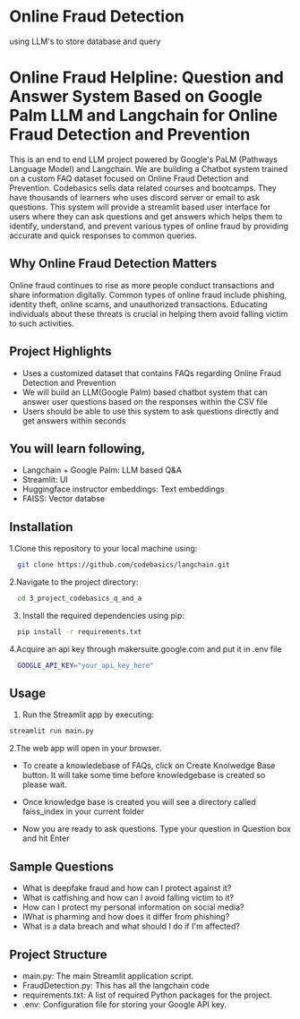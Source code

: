 # Online Fraud Detection
 using LLM's to store database and query 



# Online Fraud Helpline: Question and Answer System Based on Google Palm LLM and Langchain for Online Fraud Detection and Prevention 

This is an end to end LLM project powered by Google's PaLM (Pathways Language Model) and Langchain. We are building a Chatbot system trained on a custom FAQ dataset focused on Online Fraud Detection and Prevention. Codebasics sells data related courses and bootcamps. They have thousands of learners who uses discord server or email to ask questions. This system will provide a streamlit based user interface for users where they can ask questions and get answers which helps them to identify, understand, and prevent various types of online fraud by providing accurate and quick responses to common queries.

## Why Online Fraud Detection Matters
Online fraud continues to rise as more people conduct transactions and share information digitally. Common types of online fraud include phishing, identity theft, online scams, and unauthorized transactions. Educating individuals about these threats is crucial in helping them avoid falling victim to such activities.



## Project Highlights

- Uses a customized dataset that contains FAQs regarding Online Fraud Detection and Prevention
- We will build an LLM(Google Palm) based chatbot system that can answer user questions based on the responses within the CSV file 
- Users should be able to use this system to ask questions directly and get answers within seconds

## You will learn following,
  - Langchain + Google Palm: LLM based Q&A
  - Streamlit: UI
  - Huggingface instructor embeddings: Text embeddings
  - FAISS: Vector databse

## Installation

1.Clone this repository to your local machine using:

```bash
  git clone https://github.com/codebasics/langchain.git
```
2.Navigate to the project directory:

```bash
  cd 3_project_codebasics_q_and_a
```
3. Install the required dependencies using pip:

```bash
  pip install -r requirements.txt
```
4.Acquire an api key through makersuite.google.com and put it in .env file

```bash
  GOOGLE_API_KEY="your_api_key_here"
```
## Usage

1. Run the Streamlit app by executing:
```bash
streamlit run main.py

```

2.The web app will open in your browser.

- To create a knowledebase of FAQs, click on Create Knolwedge Base button. It will take some time before knowledgebase is created so please wait.

- Once knowledge base is created you will see a directory called faiss_index in your current folder

- Now you are ready to ask questions. Type your question in Question box and hit Enter

## Sample Questions
  - What is deepfake fraud and how can I protect against it?
  - What is catfishing and how can I avoid falling victim to it?
  - How can I protect my personal information on social media?
  - IWhat is pharming and how does it differ from phishing?
  - What is a data breach and what should I do if I'm affected?

## Project Structure

- main.py: The main Streamlit application script.
- FraudDetection.py: This has all the langchain code
- requirements.txt: A list of required Python packages for the project.
- .env: Configuration file for storing your Google API key.
